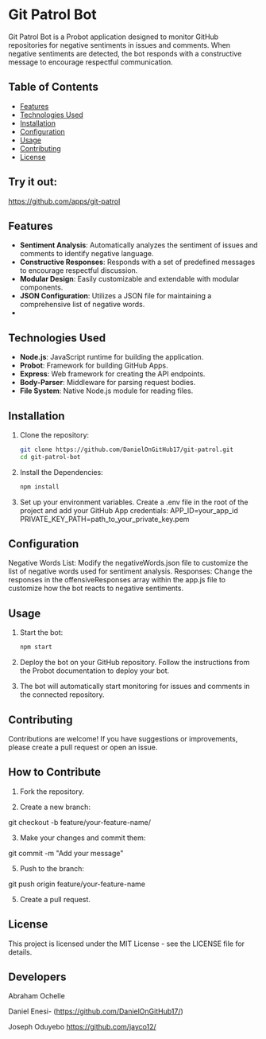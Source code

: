 # Git Patrol Bot

Git Patrol Bot is a Probot application designed to monitor GitHub repositories for negative sentiments in issues and comments. When negative sentiments are detected, the bot responds with a constructive message to encourage respectful communication.

## Table of Contents

- [Features](#features)
- [Technologies Used](#technologies-used)
- [Installation](#installation)
- [Configuration](#configuration)
- [Usage](#usage)
- [Contributing](#contributing)
- [License](#license)


## Try it out:

https://github.com/apps/git-patrol

## Features

- **Sentiment Analysis**: Automatically analyzes the sentiment of issues and comments to identify negative language.
- **Constructive Responses**: Responds with a set of predefined messages to encourage respectful discussion.
- **Modular Design**: Easily customizable and extendable with modular components.
- **JSON Configuration**: Utilizes a JSON file for maintaining a comprehensive list of negative words.
- 

## Technologies Used

- **Node.js**: JavaScript runtime for building the application.
- **Probot**: Framework for building GitHub Apps.
- **Express**: Web framework for creating the API endpoints.
- **Body-Parser**: Middleware for parsing request bodies.
- **File System**: Native Node.js module for reading files.

## Installation

1. Clone the repository:

   ```bash
   git clone https://github.com/DanielOnGitHub17/git-patrol.git
   cd git-patrol-bot

2. Install the Dependencies:
   
    ```bash
   npm install

4. Set up your environment variables. Create a .env file in the root of the project and add your GitHub App credentials:
   APP_ID=your_app_id
   PRIVATE_KEY_PATH=path_to_your_private_key.pem

##  Configuration

Negative Words List: Modify the negativeWords.json file to customize the list of negative words used for sentiment analysis.
Responses: Change the responses in the offensiveResponses array within the app.js file to customize how the bot reacts to negative sentiments.

## Usage

1. Start the bot:
    ```bash
   npm start
    
3. Deploy the bot on your GitHub repository. Follow the instructions from the Probot documentation to deploy your bot.

4. The bot will automatically start monitoring for issues and comments in the connected repository.

## Contributing
Contributions are welcome! If you have suggestions or improvements, please create a pull request or open an issue.

## How to Contribute
1. Fork the repository.

2. Create a new branch:
   
git checkout -b feature/your-feature-name/

3. Make your changes and commit them:
   
git commit -m "Add your message"

5. Push to the branch:

git push origin feature/your-feature-name

5. Create a pull request.

## License
This project is licensed under the MIT License - see the LICENSE file for details.

## Developers
Abraham Ochelle 

Daniel Enesi- (https://github.com/DanielOnGitHub17/)

Joseph Oduyebo https://github.com/jayco12/
